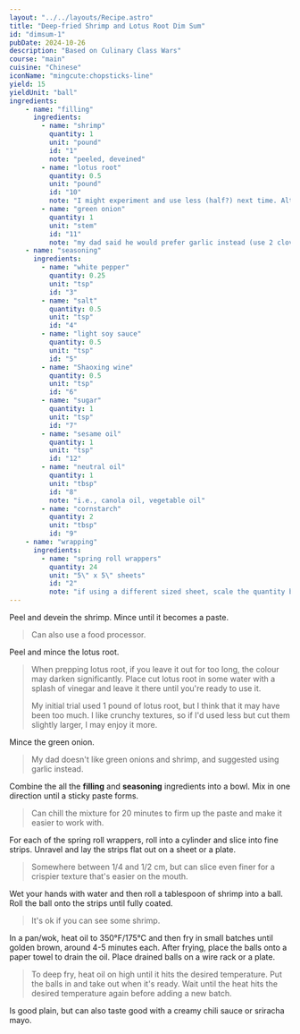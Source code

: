 ```yaml
---
layout: "../../layouts/Recipe.astro"
title: "Deep-fried Shrimp and Lotus Root Dim Sum"
id: "dimsum-1"
pubDate: 2024-10-26
description: "Based on Culinary Class Wars"
course: "main"
cuisine: "Chinese"
iconName: "mingcute:chopsticks-line"
yield: 15
yieldUnit: "ball"
ingredients:
    - name: "filling"
      ingredients:
        - name: "shrimp"
          quantity: 1
          unit: "pound"
          id: "1"
          note: "peeled, deveined"
        - name: "lotus root"
          quantity: 0.5
          unit: "pound"
          id: "10"
          note: "I might experiment and use less (half?) next time. Alternatively, I would try using water chestnuts."
        - name: "green onion"
          quantity: 1
          unit: "stem"
          id: "11"
          note: "my dad said he would prefer garlic instead (use 2 cloves per 15 ball batch)"
    - name: "seasoning"
      ingredients:
        - name: "white pepper"
          quantity: 0.25
          unit: "tsp"
          id: "3"
        - name: "salt"
          quantity: 0.5
          unit: "tsp"
          id: "4"
        - name: "light soy sauce"
          quantity: 0.5
          unit: "tsp"
          id: "5"
        - name: "Shaoxing wine"
          quantity: 0.5
          unit: "tsp"
          id: "6"
        - name: "sugar"
          quantity: 1
          unit: "tsp"
          id: "7"
        - name: "sesame oil"
          quantity: 1
          unit: "tsp"
          id: "12"
        - name: "neutral oil"
          quantity: 1
          unit: "tbsp"
          id: "8"
          note: "i.e., canola oil, vegetable oil"
        - name: "cornstarch"
          quantity: 2
          unit: "tbsp"
          id: "9"
    - name: "wrapping"
      ingredients:
        - name: "spring roll wrappers"
          quantity: 24
          unit: "5\" x 5\" sheets"
          id: "2"
          note: "if using a different sized sheet, scale the quantity based on the area of the sheets"
---
```


Peel and devein the <span class="ingredient" data-id="1">shrimp</span>. Mince until it becomes a paste.
> Can also use a food processor.

Peel and mince the <span class="ingredient" data-id="10">lotus root</span>. 
> When prepping lotus root, if you leave it out for too long, the colour may darken significantly. Place cut lotus root in some water with a splash of vinegar and leave it there until you're ready to use it.
>
> My initial trial used 1 pound of lotus root, but I think that it may have been too much. I like crunchy textures, so if I'd used less but cut them slightly larger, I may enjoy it more.

Mince the <span class="ingredient" data-id="11">green onion</span>.
> My dad doesn't like green onions and shrimp, and suggested using garlic instead.

Combine the all the **filling** and **seasoning** ingredients into a bowl. Mix in one direction until a sticky paste forms.
> Can chill the mixture for 20 minutes to firm up the paste and make it easier to work with.

For each of the <span class="ingredient" data-id="2">spring roll wrappers</span>, roll into a cylinder and slice into fine strips. Unravel and lay the strips flat out on a sheet or a plate.
> Somewhere between 1/4 and 1/2 cm, but can slice even finer for a crispier texture that's easier on the mouth.

Wet your hands with water and then roll a tablespoon of shrimp into a ball. Roll the ball onto the strips until fully coated.
> It's ok if you can see some shrimp.

In a pan/wok, heat oil to 350°F/175°C and then fry in small batches until golden brown, around 4-5 minutes each. After frying, place the balls onto a paper towel to drain the oil. Place drained balls on a wire rack or a plate.
> To deep fry, heat oil on high until it hits the desired temperature. Put the balls in and take out when it's ready. Wait until the heat hits the desired temperature again before adding a new batch.

Is good plain, but can also taste good with a creamy chili sauce or sriracha mayo.